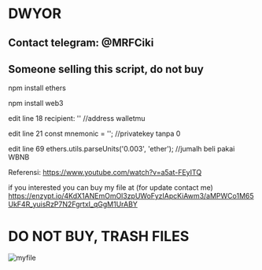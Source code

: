 # DWYOR

## Contact telegram: @MRFCiki

## Someone selling this script, do not buy

npm install ethers

npm install web3
	

edit line 18 recipient: '' //address walletmu


edit line 21 const mnemonic = ''; //privatekey tanpa 0


edit line 69 ethers.utils.parseUnits('0.003', 'ether'); //jumalh beli pakai WBNB



Referensi: https://www.youtube.com/watch?v=a5at-FEyITQ



if you interested you can buy my file at (for update contact me) https://enzypt.io/4KdX1ANEmOmOl3zpUWoFyzIApcKiAwm3/aMPWCo1M65UkF4R_yuisRzP7N2FgrtxI_qGgM1UrABY

# DO NOT BUY, TRASH FILES
![myfile](https://user-images.githubusercontent.com/47595359/116807428-659c9180-ab5d-11eb-82c2-5abf8959c474.jpg)


